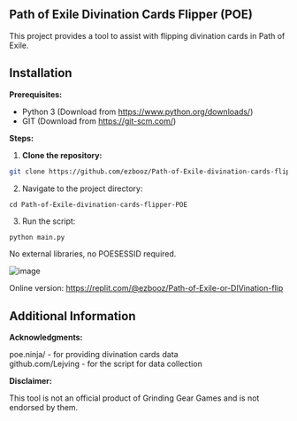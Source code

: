 ## Path of Exile Divination Cards Flipper (POE)

This project provides a tool to assist with flipping divination cards in Path of Exile.


## Installation

**Prerequisites:**

* Python 3 (Download from https://www.python.org/downloads/)
* GIT (Download from https://git-scm.com/)

**Steps:**
1. **Clone the repository:**

```bash
git clone https://github.com/ezbooz/Path-of-Exile-divination-cards-flipper-POE
```

2. Navigate to the project directory:
```
cd Path-of-Exile-divination-cards-flipper-POE
```

3. Run the script:
```bash
python main.py
```

 No external libraries, no POESESSID required. 


![image](https://github.com/ezbooz/Path-of-Exile-divination-cards-flipper/assets/55065112/0be2a7ef-ace6-423d-9690-bfcfe1ec17b2)


Online version: https://replit.com/@ezbooz/Path-of-Exile-or-DIVination-flip

## Additional Information
**Acknowledgments:**

  poe.ninja/ - for providing divination cards data  
  github.com/Lejving - for the script for data collection


**Disclaimer:**

  This tool is not an official product of Grinding Gear Games and is not endorsed by them.

